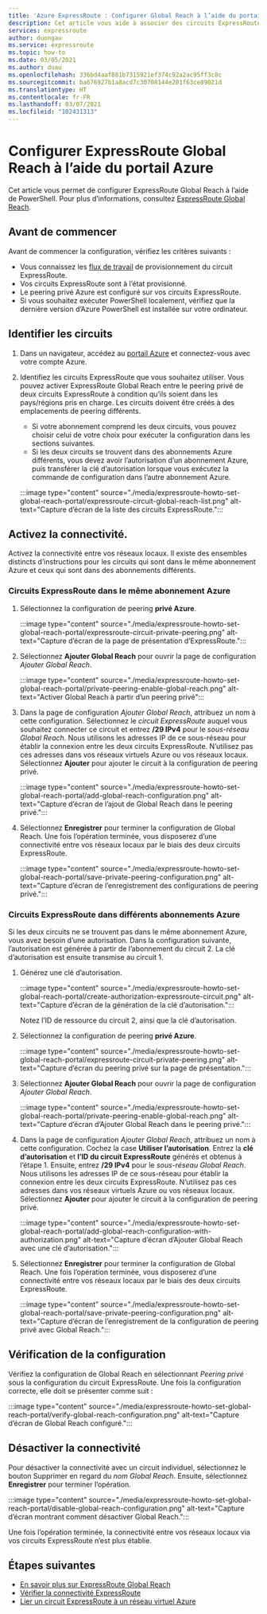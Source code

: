 ```yaml
---
title: 'Azure ExpressRoute : Configurer Global Reach à l’aide du portail Azure'
description: Cet article vous aide à associer des circuits ExpressRoute afin de constituer un réseau privé entre vos réseaux locaux et d’activer Global Reach à l’aide du portail Azure.
services: expressroute
author: duongau
ms.service: expressroute
ms.topic: how-to
ms.date: 03/05/2021
ms.author: duau
ms.openlocfilehash: 336bd4aaf881b7315921ef374c92a2ac95ff3c8c
ms.sourcegitcommit: ba676927b1a8acd7c30708144e201f63ce89021d
ms.translationtype: HT
ms.contentlocale: fr-FR
ms.lasthandoff: 03/07/2021
ms.locfileid: "102431313"
---
```

# <a name="configure-expressroute-global-reach-using-the-azure-portal"></a>Configurer ExpressRoute Global Reach à l’aide du portail Azure

Cet article vous permet de configurer ExpressRoute Global Reach à l’aide de PowerShell. Pour plus d’informations, consultez [ExpressRoute Global Reach](expressroute-global-reach.md).

 ## <a name="before-you-begin"></a>Avant de commencer

Avant de commencer la configuration, vérifiez les critères suivants :

* Vous connaissez les [flux de travail](expressroute-workflows.md) de provisionnement du circuit ExpressRoute.
* Vos circuits ExpressRoute sont à l’état provisionné.
* Le peering privé Azure est configuré sur vos circuits ExpressRoute.
* Si vous souhaitez exécuter PowerShell localement, vérifiez que la dernière version d’Azure PowerShell est installée sur votre ordinateur.

## <a name="identify-circuits"></a>Identifier les circuits

1. Dans un navigateur, accédez au [portail Azure](https://portal.azure.com) et connectez-vous avec votre compte Azure.

2. Identifiez les circuits ExpressRoute que vous souhaitez utiliser. Vous pouvez activer ExpressRoute Global Reach entre le peering privé de deux circuits ExpressRoute à condition qu’ils soient dans les pays/régions pris en charge. Les circuits doivent être créés à des emplacements de peering différents. 

   * Si votre abonnement comprend les deux circuits, vous pouvez choisir celui de votre choix pour exécuter la configuration dans les sections suivantes.
   * Si les deux circuits se trouvent dans des abonnements Azure différents, vous devez avoir l’autorisation d’un abonnement Azure, puis transférer la clé d’autorisation lorsque vous exécutez la commande de configuration dans l’autre abonnement Azure.

    :::image type="content" source="./media/expressroute-howto-set-global-reach-portal/expressroute-circuit-global-reach-list.png" alt-text="Capture d’écran de la liste des circuits ExpressRoute.":::

## <a name="enable-connectivity"></a>Activez la connectivité.

Activez la connectivité entre vos réseaux locaux. Il existe des ensembles distincts d’instructions pour les circuits qui sont dans le même abonnement Azure et ceux qui sont dans des abonnements différents.

### <a name="expressroute-circuits-in-the-same-azure-subscription"></a>Circuits ExpressRoute dans le même abonnement Azure

1. Sélectionnez la configuration de peering **privé Azure**. 

    :::image type="content" source="./media/expressroute-howto-set-global-reach-portal/expressroute-circuit-private-peering.png" alt-text="Capture d’écran de la page de présentation d’ExpressRoute.":::

1. Sélectionnez **Ajouter Global Reach** pour ouvrir la page de configuration *Ajouter Global Reach*.

    :::image type="content" source="./media/expressroute-howto-set-global-reach-portal/private-peering-enable-global-reach.png" alt-text="Activer Global Reach à partir d’un peering privé":::

1. Dans la page de configuration *Ajouter Global Reach*, attribuez un nom à cette configuration. Sélectionnez le *circuit ExpressRoute* auquel vous souhaitez connecter ce circuit et entrez **/29 IPv4** pour le *sous-réseau Global Reach*. Nous utilisons les adresses IP de ce sous-réseau pour établir la connexion entre les deux circuits ExpressRoute. N’utilisez pas ces adresses dans vos réseaux virtuels Azure ou vos réseaux locaux. Sélectionnez **Ajouter** pour ajouter le circuit à la configuration de peering privé.

    :::image type="content" source="./media/expressroute-howto-set-global-reach-portal/add-global-reach-configuration.png" alt-text="Capture d’écran de l’ajout de Global Reach dans le peering privé.":::

1. Sélectionnez **Enregistrer** pour terminer la configuration de Global Reach. Une fois l’opération terminée, vous disposerez d’une connectivité entre vos réseaux locaux par le biais des deux circuits ExpressRoute.

    :::image type="content" source="./media/expressroute-howto-set-global-reach-portal/save-private-peering-configuration.png" alt-text="Capture d’écran de l’enregistrement des configurations de peering privé.":::

### <a name="expressroute-circuits-in-different-azure-subscriptions"></a>Circuits ExpressRoute dans différents abonnements Azure

Si les deux circuits ne se trouvent pas dans le même abonnement Azure, vous avez besoin d’une autorisation. Dans la configuration suivante, l’autorisation est générée à partir de l’abonnement du circuit 2. La clé d’autorisation est ensuite transmise au circuit 1.

1. Générez une clé d’autorisation.

   :::image type="content" source="./media/expressroute-howto-set-global-reach-portal/create-authorization-expressroute-circuit.png" alt-text="Capture d’écran de la génération de la clé d’autorisation."::: 

   Notez l’ID de ressource du circuit 2, ainsi que la clé d’autorisation.

1. Sélectionnez la configuration de peering **privé Azure**. 

    :::image type="content" source="./media/expressroute-howto-set-global-reach-portal/expressroute-circuit-private-peering.png" alt-text="Capture d’écran du peering privé sur la page de présentation.":::

1. Sélectionnez **Ajouter Global Reach** pour ouvrir la page de configuration *Ajouter Global Reach*.

    :::image type="content" source="./media/expressroute-howto-set-global-reach-portal/private-peering-enable-global-reach.png" alt-text="Capture d’écran d’Ajouter Global Reach dans le peering privé.":::

1. Dans la page de configuration *Ajouter Global Reach*, attribuez un nom à cette configuration. Cochez la case **Utiliser l’autorisation**. Entrez la **clé d’autorisation** et **l’ID du circuit ExpressRoute** générés et obtenus à l’étape 1. Ensuite, entrez **/29 IPv4** pour le *sous-réseau Global Reach*. Nous utilisons les adresses IP de ce sous-réseau pour établir la connexion entre les deux circuits ExpressRoute. N’utilisez pas ces adresses dans vos réseaux virtuels Azure ou vos réseaux locaux. Sélectionnez **Ajouter** pour ajouter le circuit à la configuration de peering privé.

    :::image type="content" source="./media/expressroute-howto-set-global-reach-portal/add-global-reach-configuration-with-authorization.png" alt-text="Capture d’écran d’Ajouter Global Reach avec une clé d’autorisation.":::

1. Sélectionnez **Enregistrer** pour terminer la configuration de Global Reach. Une fois l’opération terminée, vous disposerez d’une connectivité entre vos réseaux locaux par le biais des deux circuits ExpressRoute.

    :::image type="content" source="./media/expressroute-howto-set-global-reach-portal/save-private-peering-configuration.png" alt-text="Capture d’écran de l’enregistrement de la configuration de peering privé avec Global Reach.":::

## <a name="verify-the-configuration"></a>Vérification de la configuration

Vérifiez la configuration de Global Reach en sélectionnant *Peering privé* sous la configuration du circuit ExpressRoute. Une fois la configuration correcte, elle doit se présenter comme suit :

:::image type="content" source="./media/expressroute-howto-set-global-reach-portal/verify-global-reach-configuration.png" alt-text="Capture d’écran de Global Reach configuré.":::

## <a name="disable-connectivity"></a>Désactiver la connectivité

Pour désactiver la connectivité avec un circuit individuel, sélectionnez le bouton Supprimer en regard du *nom Global Reach*. Ensuite, sélectionnez **Enregistrer** pour terminer l’opération.

:::image type="content" source="./media/expressroute-howto-set-global-reach-portal/disable-global-reach-configuration.png" alt-text="Capture d’écran montrant comment désactiver Global Reach.":::

Une fois l’opération terminée, la connectivité entre vos réseaux locaux via vos circuits ExpressRoute n’est plus établie.

## <a name="next-steps"></a>Étapes suivantes
- [En savoir plus sur ExpressRoute Global Reach](expressroute-global-reach.md)
- [Vérifier la connectivité ExpressRoute](expressroute-troubleshooting-expressroute-overview.md)
- [Lier un circuit ExpressRoute à un réseau virtuel Azure](expressroute-howto-linkvnet-arm.md)
